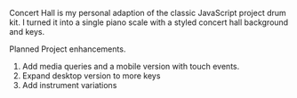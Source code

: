Concert Hall is my personal adaption of the classic JavaScript project drum kit. I turned it into a single piano scale with a styled concert hall background and keys.

Planned Project enhancements.

1. Add media queries and a mobile version with touch events.
2. Expand desktop version to more keys
3. Add instrument variations